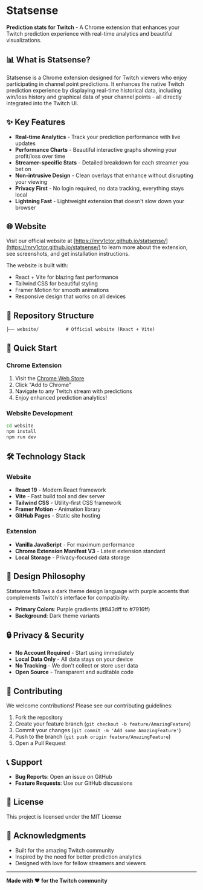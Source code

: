 # Statsense

**Prediction stats for Twitch** - A Chrome extension that enhances your Twitch prediction experience with real-time analytics and beautiful visualizations.

## 📊 What is Statsense?

Statsense is a Chrome extension designed for Twitch viewers who enjoy participating in channel point predictions. It enhances the native Twitch prediction experience by displaying real-time historical data, including win/loss history and graphical data of your channel points - all directly integrated into the Twitch UI.

## ✨ Key Features

- **Real-time Analytics** - Track your prediction performance with live updates
- **Performance Charts** - Beautiful interactive graphs showing your profit/loss over time
- **Streamer-specific Stats** - Detailed breakdown for each streamer you bet on
- **Non-intrusive Design** - Clean overlays that enhance without disrupting your viewing
- **Privacy First** - No login required, no data tracking, everything stays local
- **Lightning Fast** - Lightweight extension that doesn't slow down your browser

## 🌐 Website

Visit our official website at [https://mrv1ctor.github.io/statsense/](https://mrv1ctor.github.io/statsense/) to learn more about the extension, see screenshots, and get installation instructions.

The website is built with:
- React + Vite for blazing fast performance
- Tailwind CSS for beautiful styling
- Framer Motion for smooth animations
- Responsive design that works on all devices

## 📁 Repository Structure

```
├── website/          # Official website (React + Vite)
```

## 🚀 Quick Start

### Chrome Extension
1. Visit the [Chrome Web Store](https://chrome.google.com/webstore) 
2. Click "Add to Chrome"
3. Navigate to any Twitch stream with predictions
4. Enjoy enhanced prediction analytics!

### Website Development
```bash
cd website
npm install
npm run dev
```

## 🛠️ Technology Stack

### Website
- **React 19** - Modern React framework
- **Vite** - Fast build tool and dev server  
- **Tailwind CSS** - Utility-first CSS framework
- **Framer Motion** - Animation library
- **GitHub Pages** - Static site hosting

### Extension
- **Vanilla JavaScript** - For maximum performance
- **Chrome Extension Manifest V3** - Latest extension standard
- **Local Storage** - Privacy-focused data storage

## 🎨 Design Philosophy

Statsense follows a dark theme design language with purple accents that complements Twitch's interface for compatibility:

- **Primary Colors**: Purple gradients (#843dff to #7916ff)
- **Background**: Dark theme variants

## 🔒 Privacy & Security

- **No Account Required** - Start using immediately
- **Local Data Only** - All data stays on your device
- **No Tracking** - We don't collect or store user data
- **Open Source** - Transparent and auditable code


## 🤝 Contributing

We welcome contributions! Please see our contributing guidelines:

1. Fork the repository
2. Create your feature branch (`git checkout -b feature/AmazingFeature`)
3. Commit your changes (`git commit -m 'Add some AmazingFeature'`)
4. Push to the branch (`git push origin feature/AmazingFeature`)
5. Open a Pull Request

## 📞 Support

- **Bug Reports**: Open an issue on GitHub
- **Feature Requests**: Use our GitHub discussions

## 📄 License

This project is licensed under the MIT License

## 🙏 Acknowledgments

- Built for the amazing Twitch community
- Inspired by the need for better prediction analytics
- Designed with love for fellow streamers and viewers

---

**Made with ❤️ for the Twitch community**
